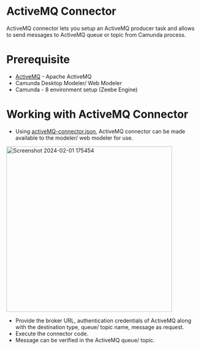 # ActiveMQ Connector

ActiveMQ connector lets you setup an ActiveMQ producer task and allows to send messages to ActiveMQ queue or topic from Camunda process.

# Prerequisite
* [ActiveMQ](https://activemq.apache.org/components/classic/download/) - Apache ActiveMQ
* Camunda Desktop Modeler/ Web Modeler
* Camunda - 8 environment setup (Zeebe Engine)

# Working with ActiveMQ Connector
* Using [activeMQ-connector.json](https://github.com/aloksingh25/activemq-connector/blob/main/element-templates/activemq-connector.json), ActiveMQ connector can be made available to the modeler/ web modeler for use.

<img width="432" alt="Screenshot 2024-02-01 175454" src="https://github.com/user-attachments/assets/3855ccf2-875a-4307-8437-91f58b23073c">

* Provide the broker URL, authentication credentials of ActiveMQ along with the destination type, queue/ topic name, message as request.
* Execute the connector code.
* Message can be verified in the ActiveMQ queue/ topic.

